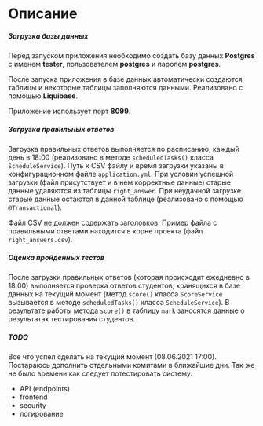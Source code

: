 # Описание

##### Загрузка базы данных
Перед запуском приложения необходимо создать базу данных **Postgres** с именем **tester**, пользователем **postgres** и паролем **postgres**.

После запуска приложения в базе данных автоматически создаются таблицы и некоторые таблицы заполняются данными. Реализовано с помощью **Liquibase**.

Приложение использует порт **8099**.

##### Загрузка правильных ответов
Загрузка правильных ответов выполняется по расписанию, каждый день в 18:00 (реализовано в методе `scheduledTasks()` класса `ScheduleService`). Путь к CSV файлу и время загрузки указаны в конфигурационном файле `application.yml`. При условии успешной загрузки (файл присутствует и в нем корректные данные) старые данные удаляются из таблицы `right_answer`. При неудачной загрузке старые данные остаются в данной таблице (реализовано с помощью `@Transactional`).

Файл CSV не должен содержать заголовков. Пример файла с правильными ответами находится в корне проекта (файл `right_answers.csv`). 

##### Оценка пройденных тестов
После загрузки правильных ответов (которая происходит ежедневно в 18:00) выполняется проверка ответов студентов, хранящихся в базе данных на текущий момент (метод `score()` класса `ScoreService` вызывается в методе `scheduledTasks()` класса `ScheduleService`). В результате работы метода `score()` в таблицу `mark` заносятся данные о результатах тестирования студентов. 

##### TODO
Все что успел сделать на текущий момент (08.06.2021 17:00). Постараюсь дополнить отдельными комитами в ближайшие дни. Так же не было времени как следует потестировать систему.

* API (endpoints)
* frontend
* security
* логирование